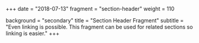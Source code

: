 +++
date = "2018-07-13"
fragment = "section-header"
weight = 110

background = "secondary"
title = "Section Header Fragment"
subtitle = "Even linking is possible. This fragment can be used for related sections so linking is easier."
+++
